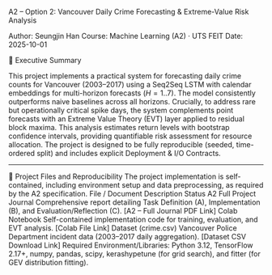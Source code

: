 A2 – Option 2: Vancouver Daily Crime Forecasting & Extreme-Value Risk Analysis

Author: Seungjin Han Course: Machine Learning (A2) · UTS FEIT Date: 2025-10-01

📄 Executive Summary

This project implements a practical system for forecasting daily crime counts for Vancouver (2003–2017) using a Seq2Seq LSTM with calendar embeddings for multi-horizon forecasts ($H=1..7$). The model consistently outperforms naive baselines across all horizons.
Crucially, to address rare but operationally critical spike days, the system complements point forecasts with an Extreme Value Theory (EVT) layer applied to residual block maxima. This analysis estimates return levels with bootstrap confidence intervals, providing quantifiable risk assessment for resource allocation.
The project is designed to be fully reproducible (seeded, time-ordered split) and includes explicit Deployment & I/O Contracts.

--------------------------------------------------------------------------------
🔗 Project Files and Reproducibility
The project implementation is self-contained, including environment setup and data preprocessing, as required by the A2 specification.
File / Document
Description
Status
A2 Full Project Journal
Comprehensive report detailing Task Definition (A), Implementation (B), and Evaluation/Reflection (C).
[A2 – Full Journal PDF Link]
Colab Notebook
Self-contained implementation code for training, evaluation, and EVT analysis.
[Colab File Link]
Dataset (crime.csv)
Vancouver Police Department incident data (2003–2017 daily aggregation).
[Dataset CSV Download Link]
Required Environment/Libraries: Python 3.12, TensorFlow 2.17+, numpy, pandas, scipy, kerashypetune (for grid search), and fitter (for GEV distribution fitting).
